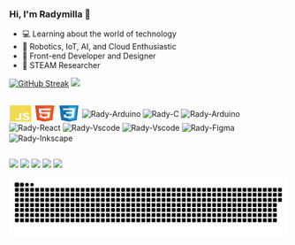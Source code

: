 ### Hi, I'm Radymilla 👋

<!--
**radymillacristiano/radymillacristiano** is a ✨ _special_ ✨ repository because its `README.md` (this file) appears on your GitHub profile. -->

- 💻 Learning about the world of technology
- 🤖 Robotics, IoT, AI, and Cloud Enthusiastic 
- 🎨 Front-end Developer and Designer
- 🔎 STEAM Researcher

[![GitHub Streak](https://streak-stats.demolab.com?user=radymillacristiano&theme=dark)](https://git.io/streak-stats)
<img height="195em" src="https://github-readme-stats.vercel.app/api/top-langs/?username=radymillacristiano&layout=compact&langs_count=7&theme=vue-dark"/>

<div align="center">
<!--   <a href="https://github.com/radymillacristiano">
  <img height="160em" src="https://github-readme-stats.vercel.app/api?username=radymillacristiano&show_icons=true&theme=vue-dark&include_all_commits=true&count_private=true"/> -->
<!--   <img height="150em" src="https://github-readme-stats.vercel.app/api/top-langs/?username=radymillacristiano&layout=compact&langs_count=7&theme=vue-dark"/> -->
</div>
  
<div style="display: inline_block"><br>
  <img align="center" alt="Rady-Js" height="30" width="40" src="https://raw.githubusercontent.com/devicons/devicon/master/icons/javascript/javascript-plain.svg">
  <img align="center" alt="Rady-HTML" height="30" width="40" src="https://raw.githubusercontent.com/devicons/devicon/master/icons/html5/html5-original.svg">
  <img align="center" alt="Rady-CSS" height="30" width="40" src="https://raw.githubusercontent.com/devicons/devicon/master/icons/css3/css3-original.svg">
  <img align="center" alt="Rady-Arduino" height="30" width="40" src="https://cdn.jsdelivr.net/gh/devicons/devicon/icons/arduino/arduino-original.svg">
  <img align="center" alt="Rady-C" height="30" width="40" src="https://raw.githubusercontent.com/jmnote/z-icons/master/svg/c.svg">
  <img align="center" alt="Rady-Arduino" height="30" width="40" src="https://cdn.jsdelivr.net/gh/devicons/devicon/icons/python/python-original.svg">
  <img align="center" alt="Rady-React" height="30" width="40" src="https://cdn.jsdelivr.net/gh/devicons/devicon/icons/react/react-original.svg">
  <img align="center" alt="Rady-Vscode" height="30" width="40" src="https://cdn.jsdelivr.net/gh/devicons/devicon/icons/vscode/vscode-original.svg">
  <img align="center" alt="Rady-Vscode" height="30" width="40" src="https://cdn.jsdelivr.net/gh/devicons/devicon/icons/git/git-original.svg">
  <img align="center" alt="Rady-Figma" height="30" width="40" src="https://cdn.jsdelivr.net/gh/devicons/devicon/icons/figma/figma-original.svg">
  <img align="center" alt="Rady-Inkscape" height="30" width="40" src="https://cdn.jsdelivr.net/gh/devicons/devicon/icons/inkscape/inkscape-plain.svg">

<!--   <img align="right" alt="Rady-pic" height="150" style="border-radius:50px;" src="https://share-cdn.picrew.me/shareImg/org/202111/338224_PcJYPyTK.png">
   -->
<!--   icons = https://devicon.dev/
  badges = https://github.com/alexandresanlim/Badges4-README.md-Profile
   -->
</div>
    
  ##
 
  <div>
  <a href="https://www.behance.net/radymillacristiano" target="_blank"><img src="https://img.shields.io/badge/-Behance-blue?style=for-the-badge&logo=behance&logoColor=white=for-the-badge&logo=instagram&logoColor=white" target="_blank"></a>
  <a href="https://dribbble.com/Radymilla" target="_blank"><img src="https://img.shields.io/badge/Dribbble-EA4C89?style=for-the-badge&logo=dribbble&logoColor=white" target="_blank"></a>
  <a href="https://codepen.io/radymilla" target="_blank"><img src="https://img.shields.io/badge/Codepen-000000?style=for-the-badge&logo=codepen&logoColor=white" target="_blank"></a>
  <a href="https://instagram.com/radymilla_camilo" target="_blank"><img src="https://img.shields.io/badge/-Instagram-%23E4405F?style=for-the-badge&logo=instagram&logoColor=white" target="_blank"></a>
   <a href="https://www.linkedin.com/in/radymilla-cristiano/" target="_blank"><img src="https://img.shields.io/badge/LinkedIn-0077B5?style=for-the-badge&logo=linkedin&logoColor=white" target="_blank"></a>

    
![Snake animation](https://github.com/radymillacristiano/radymillacristiano/blob/output/github-contribution-grid-snake.svg)
</div>
